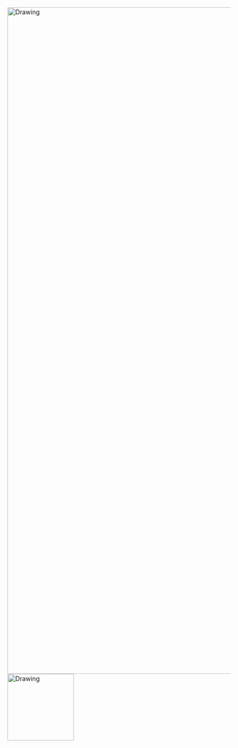 <img src="https://github.com/JessieJingxuGao/3D-Printing-Aircraft-Model/blob/master/WechatIMG2.JPG" alt="Drawing" style="width: 1500px;"/>

<img src="https://github.com/JessieJingxuGao/3D-Printing-Aircraft-Model/blob/master/WechatIMG1.JPG" alt="Drawing" style="width: 150px;"/>
